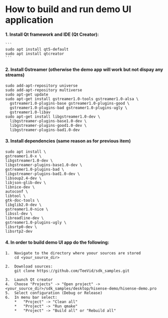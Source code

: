 # How to build and run demo UI application

#### 1. Install Qt framework and IDE (Qt Creator):	
	```
	sudo apt install qt5-default
	sudo apt install qtcreator
	```

#### 2. Install Gstreamer (otherwise the demo app will work but not dispay any streams)
```
sudo add-apt-repository universe
sudo add-apt-repository multiverse
sudo apt-get update
sudo apt-get install gstreamer1.0-tools gstreamer1.0-alsa \
  gstreamer1.0-plugins-base gstreamer1.0-plugins-good \
  gstreamer1.0-plugins-bad gstreamer1.0-plugins-ugly \
  gstreamer1.0-libav
sudo apt-get install libgstreamer1.0-dev \
  libgstreamer-plugins-base1.0-dev \
  libgstreamer-plugins-good1.0-dev \
  libgstreamer-plugins-bad1.0-dev
```

#### 3. Install dependencies (same reason as for previous item)
 ```
 sudo apt install \
gstreamer1.0-x \
libgstreamer1.0-dev \
libgstreamer-plugins-base1.0-dev \
gstreamer1.0-plugins-bad \
libgstreamer-plugins-bad1.0-dev \
libsoup2.4-dev \
libjson-glib-dev \
libnice-dev \
autoconf \
libtool \
gtk-doc-tools \
libglib2.0-dev \
gstreamer1.0-nice \
libssl-dev \
libreadline-dev \
gstreamer1.0-plugins-ugly \
libsrtp0-dev \
libsrtp2-dev
```

#### 4. In order to build demo UI app do the following:
	1.	Navigate to the directory where yoour sources are stored
		cd <your_source_dir>

	2. 	Download sources:
		git clone https://github.com/TeeVid/sdk_samples.git

	3.	Launch Qt creator
	4.	Choose "Projects" -> "Open project" -> <your_source_dir>/sdk_samples/desktop/hisense-demo/hisense-demo.pro
	5.	Select configuration (Debug or Release)
	6.	In menu bar select:
		*	"Project" -> "Clean all"
		*	"Project" -> "Run qmake"
		*	"Project" -> "Build all" or "Rebuild all"
